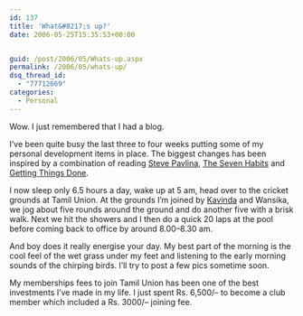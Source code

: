 ```yaml
---
id: 137
title: 'What&#8217;s up?'
date: 2006-05-25T15:35:53+00:00


guid: /post/2006/05/Whats-up.aspx
permalink: /2006/05/whats-up/
dsq_thread_id:
  - "77712669"
categories:
  - Personal
---
```

<p>Wow. I just remembered that I had a blog.</p>
<p>I&rsquo;ve been quite busy the last three to four weeks putting some of my personal development items in place. The biggest changes has been inspired by a combination of reading <a href="http://www.stevepavlina.com/blog">Steve Pavlina</a>, <a href="http://www.amazon.com/exec/obidos/tg/detail/-/0671708635?v=glance">The Seven Habits</a> and <a href="http://www.davidco.com/">Getting Things Done</a>.</p>
<p>I now sleep only 6.5 hours a day, wake up at 5 am, head over to the cricket grounds at Tamil Union. At the grounds I&rsquo;m joined by <a href="http://www.kavinda.net/">Kavinda</a> and Wansika, we jog about five rounds around the ground and do another five with a brisk walk. Next we hit the showers and I then do a quick 20 laps at the pool before coming back to office by around 8.00&ndash;8.30 am.</p>
<p>And boy does it really energise your day. My best part of the&nbsp;morning is the cool feel of the wet grass under my feet and&nbsp;listening to the early morning sounds of the chirping birds. I&rsquo;ll try to post a few pics sometime soon.</p>
<p>My memberships fees to join Tamil Union has been one of the best investments I&rsquo;ve made in my life. I just spent Rs. 6,500/&ndash; to become a club member which included a Rs. 3000/&ndash; joining fee. </p>
